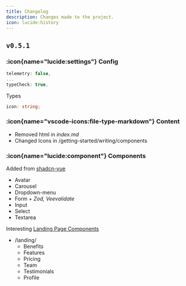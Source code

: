 ```yaml
---
title: Changelog
description: Changes made to the project.
icon: lucide:history
---
```


## `v0.5.1`
### :icon{name="lucide:settings"} Config
```ts [nuxt.config.ts]
telemetry: false,
...
typeCheck: true,
```
Types
```ts [index.d.ts]
icon: string;
```

### :icon{name="vscode-icons:file-type-markdown"} Content
- Removed html in *index.md*
- Changed Icons in /getting-started/writing/components 

### :icon{name="lucide:component"} Components
Added from [shadcn-vue](https://www.shadcn-vue.com/)
- Avatar
- Carousel
- Dropdown-menu
- Form + *Zod, Veevalidate*
- Input
- Select
- Textarea

Interesting [Landing Page Components](https://github.com/leoMirandaa/shadcn-vue-landing-page)
- /landing/
  - Benefits
  - Features
  - Pricing
  - Team
  - Testimonials
  - Profile